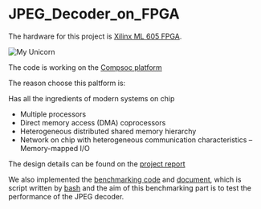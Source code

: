 # JPEG_Decoder_on_FPGA

The hardware for this project is [Xilinx ML 605 FPGA](http://www.xilinx.com/publications/prod_mktg/ml605_product_brief.pdf).

![My Unicorn](http://www.xilinx.com/Image/40398-10_201309120145451346.jpg)

The code is working on the [Compsoc platform](http://compsoc.eu/)

The reason choose this paltform is:

Has all the ingredients of modern systems on chip
- Multiple processors
- Direct memory access (DMA) coprocessors
- Heterogeneous distributed shared memory hierarchy
- Network on chip with heterogeneous communication characteristics – Memory-mapped I/O

The design details can be found on the [project report](https://github.com/Delan90/JPEG_Decoder_on_FPGA/blob/master/5KK03%20-%20Group%201%20-%20Final%20Report.pdf)

We also  implemented the [benchmarking code](https://github.com/Delan90/JPEG_Decoder_on_FPGA/tree/master/Benchmarking_demo_code) and [document](https://github.com/Delan90/JPEG_Decoder_on_FPGA/blob/master/5KK03_ESL_Benchmarking_Guidelines_07052014.pdf), which is script written by [bash](https://en.wikipedia.org/wiki/Bash_(Unix_shell)) and the aim of this benchmarking part is to test the performance of the JPEG decoder.
